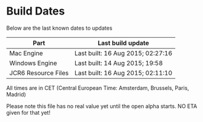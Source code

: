 # Build Dates

Below are the last known dates to updates

Part | Last build update
-----|-----
Mac Engine | Last built: 16 Aug 2015; 02:27:16
Windows Engine | Last built: 14 Aug 2015; 19:58
JCR6 Resource Files | Last built: 16 Aug 2015; 02:11:10
All times are in CET (Central European Time: Amsterdam, Brussels, Paris, Madrid)


Please note this file has no real value yet until the open alpha starts. NO ETA given for that yet!
